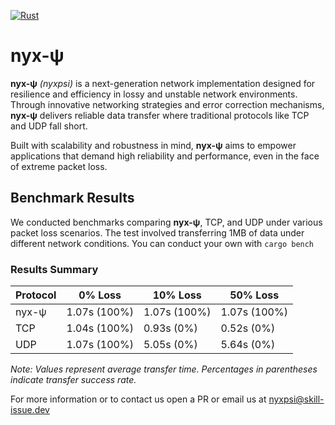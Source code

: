 [![Rust](https://github.com/nyxpsi/nyxpsi/actions/workflows/rust.yml/badge.svg)](https://github.com/nyxpsi/nyxpsi/actions/workflows/rust.yml)
# nyx-ψ

**nyx-ψ** _(nyxpsi)_ is a next-generation network implementation designed for resilience and efficiency in lossy and unstable network environments. Through innovative networking strategies and error correction mechanisms, **nyx-ψ** delivers reliable data transfer where traditional protocols like TCP and UDP fall short.

Built with scalability and robustness in mind, **nyx-ψ** aims to empower applications that demand high reliability and performance, even in the face of extreme packet loss.

## Benchmark Results

We conducted benchmarks comparing **nyx-ψ**, TCP, and UDP under various packet loss scenarios. The test involved transferring 1MB of data under different network conditions. You can conduct your own with `cargo bench`

### Results Summary

| Protocol | 0% Loss | 10% Loss | 50% Loss |
|----------|---------|----------|----------|
| nyx-ψ    | 1.07s (100%) | 1.07s (100%) | 1.07s (100%) |
| TCP      | 1.04s (100%) | 0.93s (0%)   | 0.52s (0%)   |
| UDP      | 1.07s (100%) | 5.05s (0%)   | 5.64s (0%)   |

*Note: Values represent average transfer time. Percentages in parentheses indicate transfer success rate.*

For more information or to contact us open a PR or email us at nyxpsi@skill-issue.dev
